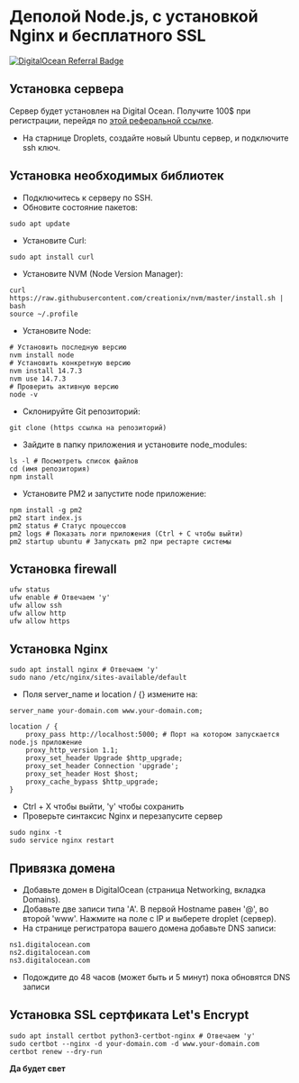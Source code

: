 # Деполой Node.js, с уcтановкой Nginx и бесплатного SSL

[![DigitalOcean Referral Badge](https://web-platforms.sfo2.cdn.digitaloceanspaces.com/WWW/Badge%201.svg)](https://www.digitalocean.com/?refcode=96eb2d860a30&utm_campaign=Referral_Invite&utm_medium=Referral_Program&utm_source=badge)

## Установка сервера
Сервер будет установлен на Digital Ocean. Получите 100$ при регистрации, перейдя по [этой реферальной ссылке](https://www.digitalocean.com/?refcode=96eb2d860a30&utm_campaign=Referral_Invite&utm_medium=Referral_Program&utm_source=badge).

- На старнице Droplets, создайте новый Ubuntu сервер, и подключите ssh ключ.

 ## Установка необходимых библиотек

- Подключитесь к серверу по SSH.
- Обновите состояние пакетов:
```
sudo apt update
```
- Установите Curl:
```
sudo apt install curl
```
- Установите NVM (Node Version Manager):
```
curl https://raw.githubusercontent.com/creationix/nvm/master/install.sh | bash
source ~/.profile 
```
- Установите Node:
```
# Установить последную версию
nvm install node
# Установить конкретную версию
nvm install 14.7.3
nvm use 14.7.3
# Проверить активную версию 
node -v
```
- Склонируйте Git репозиторий:
```
git clone (https ссылка на репозиторий)
```
- Зайдите в папку приложения и установите node_modules:
```
ls -l # Посмотреть список файлов
cd (имя репозитория)
npm install
```
- Установите PM2 и запустите node приложение:
```
npm install -g pm2
pm2 start index.js
pm2 status # Статус процессов
pm2 logs # Показать логи приложения (Ctrl + C чтобы выйти)
pm2 startup ubuntu # Запускать pm2 при рестарте системы
```
## Установка firewall

```
ufw status
ufw enable # Oтвечаем 'y'
ufw allow ssh
ufw allow http
ufw allow https
```
## Установка Nginx
```
sudo apt install nginx # Отвечаем 'y'
sudo nano /etc/nginx/sites-available/default 
```
- Поля server_name и location / {} измените на:
```
server_name your-domain.com www.your-domain.com;

location / {
    proxy_pass http://localhost:5000; # Порт на котором запускается node.js приложение
    proxy_http_version 1.1;
    proxy_set_header Upgrade $http_upgrade;
    proxy_set_header Connection 'upgrade';
    proxy_set_header Host $host;
    proxy_cache_bypass $http_upgrade;
}
```
- Ctrl + X чтобы выйти, 'y' чтобы сохранить
- Проверьте синтаксис Nginx и перезапусите сервер
```
sudo nginx -t
sudo service nginx restart
```

## Привязка домена
- Добавьте домен в DigitalOcean (страница Networking, вкладка Domains).
- Добавьте две записи типа 'A'. В первой Hostname равен '@', во второй 'www'. Нажмите на поле с IP и выберете droplet (сервер).
- На странице регистратора вашего домена добавьте DNS записи:
```
ns1.digitalocean.com
ns2.digitalocean.com
ns3.digitalocean.com
```
- Подождите до 48 часов (может быть и 5 минут) пока обновятся DNS записи

## Установка SSL сертфиката Let's Encrypt
```
sudo apt install certbot python3-certbot-nginx # Отвечаем 'y'
sudo certbot --nginx -d your-domain.com -d www.your-domain.com
certbot renew --dry-run
```

**Да будет свет**


 

